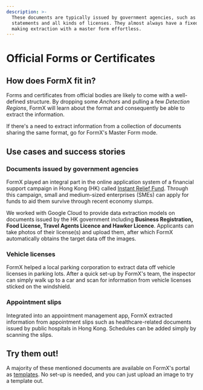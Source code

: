```yaml
---
description: >-
  These documents are typically issued by government agencies, such as bank
  statements and all kinds of licenses. They almost always have a fixed format,
  making extraction with a master form effortless.
---
```


# Official Forms or Certificates

## How does FormX fit in?

Forms and certificates from official bodies are likely to come with a well-defined structure. By dropping some _Anchors_ and pulling a few _Detection Regions_, FormX will learn about the format and consequently be able to extract the information.

If there's a need to extract information from a collection of documents sharing the same format, go for FormX's Master Form mode.

## Use cases and success stories

### Documents issued by government agencies

FormX played an integral part in the online application system of a financial support campaign in Hong Kong (HK) called [Instant Relief Fund](https://www.lksf.org/successful-completion-of-thecrunch-time-instant-relief-fund-projecttotal-distribution-amount-hk1-009-billion/). Through this campaign, small and medium-sized enterprises (SMEs) can apply for funds to aid them survive through recent economy slumps.

We worked with Google Cloud to provide data extraction models on documents issued by the HK government including **Business Registration, Food License, Travel Agents Licence and Hawker Licence**. Applicants can take photos of their license(s) and upload them, after which FormX automatically obtains the target data off the images.

### Vehicle licenses

FormX helped a local parking corporation to extract data off vehicle licenses in parking lots. After a quick set-up by FormX's team, the inspector can simply walk up to a car and scan for information from vehicle licenses sticked on the windshield.

### Appointment slips

Integrated into an appointment management app, FormX extracted information from appointment slips such as healthcare-related documents issued by public hospitals in Hong Kong. Schedules can be added simply by scanning the slips.

## Try them out!

A majority of these mentioned documents are available on FormX's portal as [templates](features/templates.md). No set-up is needed, and you can just upload an image to try a template out.
